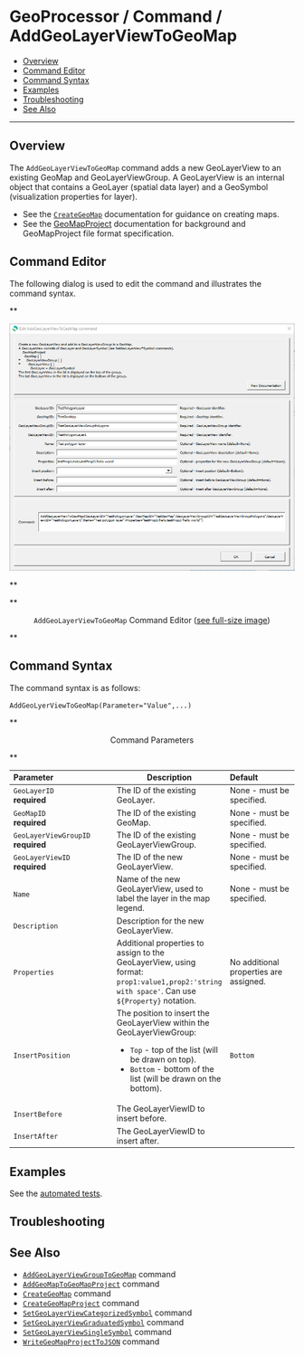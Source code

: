 # GeoProcessor / Command / AddGeoLayerViewToGeoMap #

* [Overview](#overview)
* [Command Editor](#command-editor)
* [Command Syntax](#command-syntax)
* [Examples](#examples)
* [Troubleshooting](#troubleshooting)
* [See Also](#see-also)

-------------------------

## Overview ##

The `AddGeoLayerViewToGeoMap` command adds a new GeoLayerView to an existing GeoMap and GeoLayerViewGroup.
A GeoLayerView is an internal object that contains a GeoLayer (spatial data layer) and a GeoSymbol (visualization properties for layer).

* See the [`CreateGeoMap`](../CreateGeoMap/CreateGeoMap.md) documentation for guidance on creating maps.
* See the [GeoMapProject](../../appendix-geomapproject/geomapproject.md) documentation for background and GeoMapProject file format specification.

## Command Editor ##

The following dialog is used to edit the command and illustrates the command syntax.

**<p style="text-align: center;">
![AddGeoLayerViewToGeoMap](AddGeoLayerViewToGeoMap.png)
</p>**

**<p style="text-align: center;">
`AddGeoLayerViewToGeoMap` Command Editor (<a href="../AddGeoLayerViewToGeoMap.png">see full-size image</a>)
</p>**

## Command Syntax ##

The command syntax is as follows:

```text
AddGeoLyerViewToGeoMap(Parameter="Value",...)
```
**<p style="text-align: center;">
Command Parameters
</p>**

| **Parameter**&nbsp;&nbsp;&nbsp;&nbsp;&nbsp;&nbsp;&nbsp;&nbsp;&nbsp;&nbsp;&nbsp;&nbsp;&nbsp;&nbsp;&nbsp;&nbsp;&nbsp;&nbsp;&nbsp;&nbsp;&nbsp;&nbsp;&nbsp;&nbsp;&nbsp;&nbsp; | **Description** | **Default**&nbsp;&nbsp;&nbsp;&nbsp;&nbsp;&nbsp;&nbsp;&nbsp;&nbsp;&nbsp;&nbsp;&nbsp;&nbsp;&nbsp;&nbsp;&nbsp;&nbsp;&nbsp; |
| --------------|-----------------|----------------- |
| `GeoLayerID` <br> **required** | The ID of the existing GeoLayer. | None - must be specified. |
| `GeoMapID` <br> **required** | The ID of the existing GeoMap. | None - must be specified. |
| `GeoLayerViewGroupID` <br> **required** | The ID of the existing GeoLayerViewGroup. | None - must be specified. |
| `GeoLayerViewID` <br> **required** | The ID of the new GeoLayerView. | None - must be specified. |
| `Name` | Name of the new GeoLayerView, used to label the layer in the map legend. | None - must be specified. |
| `Description` | Description for the new GeoLayerView. | |
| `Properties` | Additional properties to assign to the GeoLayerView, using format: `prop1:value1,prop2:'string with space'`.  Can use `${Property}` notation.  | No additional properties are assigned. |
| `InsertPosition` | The position to insert the GeoLayerView within the GeoLayerViewGroup:<ul><li>`Top` - top of the list (will be drawn on top).</li><li>`Bottom` - bottom of the list (will be drawn on the bottom).</li></ul> | `Bottom` | 
| `InsertBefore` | The GeoLayerViewID to insert before. | |
| `InsertAfter` | The GeoLayerViewID to insert after. | |

## Examples ##

See the [automated tests](https://github.com/OpenWaterFoundation/owf-app-geoprocessor-python-test/tree/master/test/commands/AddGeoLayerViewToGeoMap).

## Troubleshooting ##

## See Also ##

* [`AddGeoLayerViewGroupToGeoMap`](../AddGeoLayerViewToGeoMap/AddGeoLayerViewToGeoMap.md) command
* [`AddGeoMapToGeoMapProject`](../AddGeoMapToGeoMapProject/AddGeoMapToGeoMapProject.md) command
* [`CreateGeoMap`](../CreateGeoMap/CreateGeoMap.md) command
* [`CreateGeoMapProject`](../CreateGeoMapProject/CreateGeoMapProject.md) command
* [`SetGeoLayerViewCategorizedSymbol`](../SetGeoLayerViewCategorizedSymbol/SetGeoLayerViewCategorizedSymbol.md) command
* [`SetGeoLayerViewGraduatedSymbol`](../SetGeoLayerViewGraduatedSymbol/SetGeoLayerViewGraduatedSymbol.md) command
* [`SetGeoLayerViewSingleSymbol`](../SetGeoLayerViewSingleSymbol/SetGeoLayerViewSingleSymbol.md) command
* [`WriteGeoMapProjectToJSON`](../WriteGeoMapProjectToJSON/WriteGeoMapProjectToJSON.md) command
